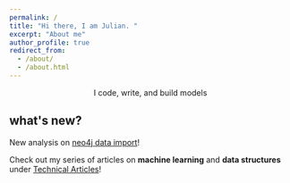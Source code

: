 ```yaml
---
permalink: /
title: "Hi there, I am Julian. "
excerpt: "About me"
author_profile: true
redirect_from:
  - /about/
  - /about.html
---
```



<p style="text-align:center">I code, write, and build models</p>


what's new?
------

New analysis on [neo4j data import](https://julianwangnwu.github.io/posts/2019/06/import-neo4j/)!

Check out my series of articles on **machine learning** and **data structures** under [Technical Articles](https://julianwangnwu.github.io/year-archive/)!
